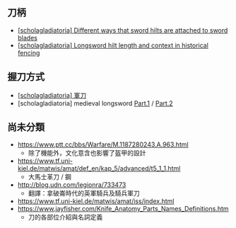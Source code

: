 刀柄
----

* [[scholagladiatoria] Different ways that sword hilts are attached to sword blades ](https://www.youtube.com/watch?v=XUL80bbJMOI)
* [[scholagladiatoria] Longsword hilt length and context in historical fencing](https://www.youtube.com/watch?v=AdnIQljDw-g)

握刀方式
--------

* [[scholagladiatoria] 軍刀](https://www.youtube.com/watch?v=OvIFi1jitS0)
* [scholagladiatoria] medieval longsword [Part.1](https://www.youtube.com/watch?v=Q1_9ZhpzX-4) / [Part.2](https://www.youtube.com/watch?v=0t1h_fVutw4)



尚未分類
--------

* https://www.ptt.cc/bbs/Warfare/M.1187280243.A.963.html
	* 除了機能外，文化意含也影響了盔甲的設計
* https://www.tf.uni-kiel.de/matwis/amat/def_en/kap_5/advanced/t5_1_1.html
	* 大馬士革刀 / 鋼
* http://blog.udn.com/legionra/733473
	* 翻譯：拿破崙時代的英軍騎兵及騎兵軍刀
* https://www.tf.uni-kiel.de/matwis/amat/iss/index.html
* https://www.jayfisher.com/Knife_Anatomy_Parts_Names_Definitions.htm
	* 刀的各部位介紹與名詞定義
